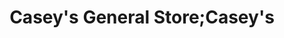 ---
title: "Casey's General Store;Casey's"
url: /plano/caseys-general-store-caseys-west-south-street/
shop: convenience
---